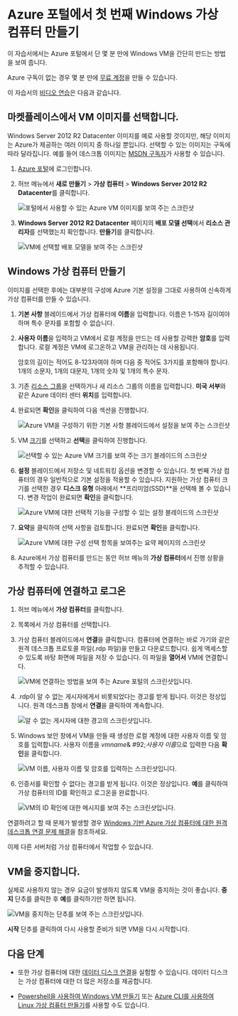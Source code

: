 <properties
	pageTitle="첫 번째 Windows VM 만들기 | Microsoft Azure"
	description="Azure 포털에서 첫 번째 Windows 가상 컴퓨터를 만드는 방법을 알아봅니다."
	keywords="Windows 가상 컴퓨터, 가상 컴퓨터 만들기, 가상 컴퓨터, 가상 컴퓨터 설정"
	services="virtual-machines-windows"
	documentationCenter=""
	authors="cynthn"
	manager="timlt"
	editor=""
	tags="azure-resource-manager"/>
<tags
	ms.service="virtual-machines-windows"
	ms.workload="infrastructure-services"
	ms.tgt_pltfrm="vm-windows"
	ms.devlang="na"
	ms.topic="hero-article"
	ms.date="05/05/2016"
	ms.author="cynthn"/>

# Azure 포털에서 첫 번째 Windows 가상 컴퓨터 만들기

이 자습서에서는 Azure 포털에서 단 몇 분 만에 Windows VM을 간단히 만드는 방법을 보여 줍니다.

Azure 구독이 없는 경우 몇 분 만에 [무료 계정](https://azure.microsoft.com/free/)을 만들 수 있습니다.

이 자습서의 [비디오 연습](https://channel9.msdn.com/Blogs/Azure-Documentation-Shorts/Create-A-Virtual-Machine-Running-Windows-In-The-Azure-Preview-Portal)은 다음과 같습니다.


## 마켓플레이스에서 VM 이미지를 선택합니다.

Windows Server 2012 R2 Datacenter 이미지를 예로 사용할 것이지만, 해당 이미지는 Azure가 제공하는 여러 이미지 중 하나일 뿐입니다. 선택할 수 있는 이미지는 구독에 따라 달라집니다. 예를 들어 데스크톱 이미지는 [MSDN 구독자](https://azure.microsoft.com/pricing/member-offers/msdn-benefits-details/?WT.mc_id=A261C142F)가 사용할 수 있습니다.

1. [Azure 포털](https://portal.azure.com)에 로그인합니다.

2. 허브 메뉴에서 **새로 만들기** > **가상 컴퓨터** > **Windows Server 2012 R2 Datacenter**를 클릭합니다.

	![포털에서 사용할 수 있는 Azure VM 이미지를 보여 주는 스크린샷](./media/virtual-machines-windows-hero-tutorial/marketplace-new.png)


3. **Windows Server 2012 R2 Datacenter** 페이지의 **배포 모델 선택**에서 **리소스 관리자**를 선택했는지 확인합니다. **만들기**를 클릭합니다.

	![VM에 선택할 배포 모델을 보여 주는 스크린샷](./media/virtual-machines-windows-hero-tutorial/deployment-model.png)

## Windows 가상 컴퓨터 만들기

이미지를 선택한 후에는 대부분의 구성에 Azure 기본 설정을 그대로 사용하여 신속하게 가상 컴퓨터를 만들 수 있습니다.

1. **기본 사항** 블레이드에서 가상 컴퓨터에 **이름**을 입력합니다. 이름은 1-15자 길이여야 하며 특수 문자를 포함할 수 없습니다.

2. **사용자 이름**을 입력하고 VM에서 로컬 계정을 만드는 데 사용할 강력한 **암호**를 입력합니다. 로컬 계정은 VM에 로그온하고 VM을 관리하는 데 사용됩니다.

	암호의 길이는 적어도 8-123자여야 하며 다음 중 적어도 3가지를 포함해야 합니다. 1개의 소문자, 1개의 대문자, 1개의 숫자 및 1개의 특수 문자.


3. 기존 [리소스 그룹](../resource-group-overview.md#resource-groups)을 선택하거나 새 리소스 그룹의 이름을 입력합니다. **미국 서부**와 같은 Azure 데이터 센터 **위치**를 입력합니다.

4. 완료되면 **확인**을 클릭하여 다음 섹션을 진행합니다.

	![Azure VM을 구성하기 위한 기본 사항 블레이드에서 설정을 보여 주는 스크린샷](./media/virtual-machines-windows-hero-tutorial/basics-blade.png)

	
5. VM [크기](virtual-machines-windows-sizes.md)를 선택하고 **선택**을 클릭하여 진행합니다.

	![선택할 수 있는 Azure VM 크기를 보여 주는 크기 블레이드의 스크린샷](./media/virtual-machines-windows-hero-tutorial/size-blade.png)

6. **설정** 블레이드에서 저장소 및 네트워킹 옵션을 변경할 수 있습니다. 첫 번째 가상 컴퓨터의 경우 일반적으로 기본 설정을 적용할 수 있습니다. 지원하는 가상 컴퓨터 크기를 선택한 경우 **디스크 유형** 아래에서 **프리미엄(SSD)**을 선택해 볼 수 있습니다. 변경 작업이 완료되면 **확인**을 클릭합니다.

	![Azure VM에 대한 선택적 기능을 구성할 수 있는 설정 블레이드의 스크린샷](./media/virtual-machines-windows-hero-tutorial/settings-blade.png)

7. **요약**을 클릭하여 선택 사항을 검토합니다. 완료되면 **확인**을 클릭합니다.

	![Azure VM에 대한 구성 선택 항목을 보여주는 요약 페이지의 스크린샷](./media/virtual-machines-windows-hero-tutorial/summary-blade.png)

8. Azure에서 가상 컴퓨터를 만드는 동안 허브 메뉴의 **가상 컴퓨터**에서 진행 상황을 추적할 수 있습니다.


## 가상 컴퓨터에 연결하고 로그온

1.	허브 메뉴에서 **가상 컴퓨터**를 클릭합니다.

2.	목록에서 가상 컴퓨터를 선택합니다.

3. 가상 컴퓨터 블레이드에서 **연결**을 클릭합니다. 컴퓨터에 연결하는 바로 가기와 같은 원격 데스크톱 프로토콜 파일(.rdp 파일)을 만들고 다운로드합니다. 쉽게 액세스할 수 있도록 바탕 화면에 파일을 저장 수 있습니다. 이 파일을 **열어서** VM에 연결합니다.

	![VM에 연결하는 방법을 보여 주는 Azure 포털의 스크린샷입니다.](./media/virtual-machines-windows-hero-tutorial/connect.png)

4. .rdp이 알 수 없는 게시자에게서 비롯되었다는 경고를 받게 됩니다. 이것은 정상입니다. 원격 데스크톱 창에서 **연결**을 클릭하여 계속합니다.

	![알 수 없는 게시자에 대한 경고의 스크린샷입니다.](./media/virtual-machines-windows-hero-tutorial/rdp-warn.png)

5. Windows 보안 창에서 VM을 만들 때 생성한 로컬 계정에 대한 사용자 이름 및 암호를 입력합니다. 사용자 이름을 *vmname*& #92;*사용자 이름*으로 입력한 다음 **확인**을 클릭합니다.

	![VM 이름, 사용자 이름 및 암호를 입력하는 스크린샷입니다.](./media/virtual-machines-windows-hero-tutorial/credentials.png)
 	
6.	인증서를 확인할 수 없다는 경고를 받게 됩니다. 이것은 정상입니다. **예**를 클릭하여 가상 컴퓨터의 ID를 확인하고 로그온을 완료합니다.

	![VM의 ID 확인에 대한 메시지를 보여 주는 스크린샷입니다.](./media/virtual-machines-windows-hero-tutorial/cert-warning.png)


연결하려고 할 때 문제가 발생할 경우 [Windows 기반 Azure 가상 컴퓨터에 대한 원격 데스크톱 연결 문제 해결](virtual-machines-windows-troubleshoot-rdp-connection.md)을 참조하세요.

이제 다른 서버처럼 가상 컴퓨터에서 작업할 수 있습니다.

## VM을 중지합니다.

실제로 사용하지 않는 경우 요금이 발생하지 않도록 VM을 중지하는 것이 좋습니다. **중지** 단추를 클릭한 후 **예**를 클릭하기만 하면 됩니다.

![VM을 중지하는 단추를 보여 주는 스크린샷입니다.](./media/virtual-machines-windows-hero-tutorial/stop-vm.png)
	
**시작** 단추를 클릭하여 다시 사용할 준비가 되면 VM을 다시 시작합니다.


## 다음 단계

* 또한 가상 컴퓨터에 대한 [데이터 디스크 연결](virtual-machines-windows-attach-disk-portal.md)을 실험할 수 있습니다. 데이터 디스크는 가상 컴퓨터에 대한 더 많은 저장소를 제공합니다.

* [Powershell을 사용하여 Windows VM 만들기](virtual-machines-windows-ps-create.md) 또는 [Azure CLI를 사용하여 Linux 가상 컴퓨터 만들기](virtual-machines-linux-quick-create-cli.md)를 사용할 수도 있습니다.

<!---HONumber=AcomDC_0511_2016-->